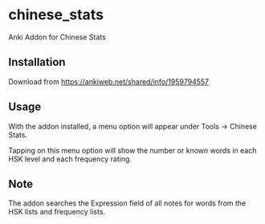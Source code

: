 # chinese_stats
Anki Addon for Chinese Stats

## Installation
Download from https://ankiweb.net/shared/info/1959794557

## Usage
With the addon installed, a menu option will appear under Tools -> Chinese Stats.

Tapping on this menu option will show the number or known words in each HSK level and each frequency rating.

## Note
The addon searches the Expression field of all notes for words from the HSK lists and frequency lists.
